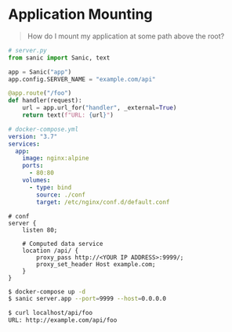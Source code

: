 # Application Mounting

> How do I mount my application at some path above the root?

```python
# server.py
from sanic import Sanic, text

app = Sanic("app")
app.config.SERVER_NAME = "example.com/api"

@app.route("/foo")
def handler(request):
    url = app.url_for("handler", _external=True)
    return text(f"URL: {url}")
```

```yaml
# docker-compose.yml
version: "3.7"
services:
  app:
    image: nginx:alpine
    ports:
      - 80:80
    volumes:
      - type: bind
        source: ./conf
        target: /etc/nginx/conf.d/default.conf
```

```nginx
# conf
server {
    listen 80;

    # Computed data service
    location /api/ {
        proxy_pass http://<YOUR IP ADDRESS>:9999/;
        proxy_set_header Host example.com;
    }
}
```
```bash
$ docker-compose up -d
$ sanic server.app --port=9999 --host=0.0.0.0
```
```bash
$ curl localhost/api/foo
URL: http://example.com/api/foo
```
